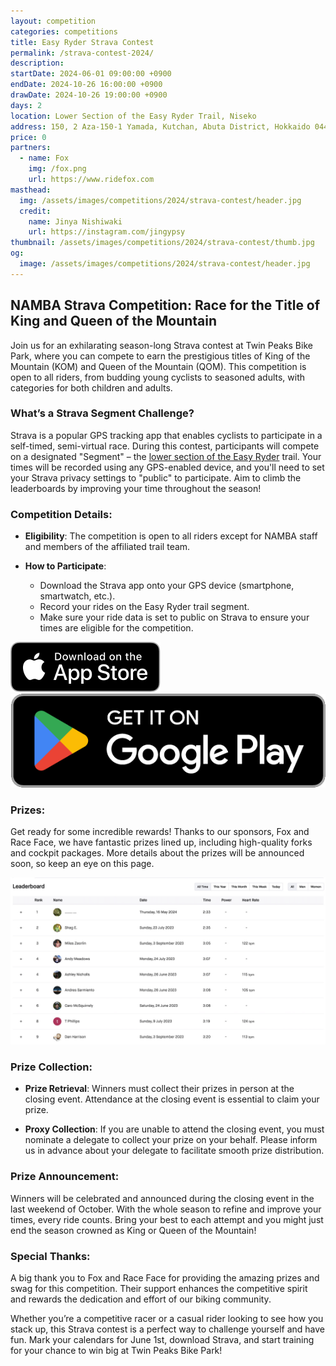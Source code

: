 ```yaml
---
layout: competition
categories: competitions
title: Easy Ryder Strava Contest
permalink: /strava-contest-2024/
description:
startDate: 2024-06-01 09:00:00 +0900
endDate: 2024-10-26 16:00:00 +0900
drawDate: 2024-10-26 19:00:00 +0900
days: 2
location: Lower Section of the Easy Ryder Trail, Niseko
address: 150, 2 Aza-150-1 Yamada, Kutchan, Abuta District, Hokkaido 044-0081
price: 0
partners:
  - name: Fox
    img: /fox.png
    url: https://www.ridefox.com
masthead:
  img: /assets/images/competitions/2024/strava-contest/header.jpg
  credit:
    name: Jinya Nishiwaki
    url: https://instagram.com/jingypsy
thumbnail: /assets/images/competitions/2024/strava-contest/thumb.jpg
og:
  image: /assets/images/competitions/2024/strava-contest/header.jpg
---
```

## NAMBA Strava Competition: Race for the Title of King and Queen of the Mountain

Join us for an exhilarating season-long Strava contest at Twin Peaks Bike Park, where you can compete to earn the prestigious titles of King of the Mountain (KOM) and Queen of the Mountain (QOM). This competition is open to all riders, from budding young cyclists to seasoned adults, with categories for both children and adults.

<!-- TRAILFORKS WIDGET START -->
<div class="TrailforksWidgetRoute" data-w="100%" data-h="500px" data-id="56652" data-activitytype="1" data-map="1" data-elevation="1" data-trails="1" data-details="0" data-section="0" data-units="metric" data-basicmap="1"></div>

<script type="application/javascript" src="https://es.pinkbike.org/326/sprt/j/trailforks/iframeResizer.min.js"></script>
<script type="text/javascript">
var script = document.createElement("script"); script.setAttribute("src", "https://es.pinkbike.org/ttl-86400/sprt/j/trailforks/widget.js"); document.getElementsByTagName("head")[0].appendChild(script); var widgetCheck = false;
</script>
<!-- TRAILFORKS WIDGET END -->

### What’s a Strava Segment Challenge?

Strava is a popular GPS tracking app that enables cyclists to participate in a self-timed, semi-virtual race. During this contest, participants will compete on a designated "Segment" – the <a href="https://strava.app.link/j7NjKd0TYJb" target="_blank">lower section of the Easy Ryder</a> trail. Your times will be recorded using any GPS-enabled device, and you'll need to set your Strava privacy settings to "public" to participate. Aim to climb the leaderboards by improving your time throughout the season!

### Competition Details:

- <strong>Eligibility</strong>: The competition is open to all riders except for NAMBA staff and members of the affiliated trail team.

- <strong>How to Participate</strong>:
  - Download the Strava app onto your GPS device (smartphone, smartwatch, etc.).
  - Record your rides on the Easy Ryder trail segment.
  - Make sure your ride data is set to public on Strava to ensure your times are eligible for the competition.

<div class="download">
  <a href="https://apps.apple.com/jp/app/strava-ランニング-ライド-ハイキング/id426826309"><img src="/assets/images/apps/app-store.en.svg" /></a>
  <a href="https://play.google.com/store/apps/details?id=com.strava"><img src="/assets/images/apps/google-play.en.png" /></a>
</div>

### Prizes:

Get ready for some incredible rewards! Thanks to our sponsors, Fox and Race Face, we have fantastic prizes lined up, including high-quality forks and cockpit packages. More details about the prizes will be announced soon, so keep an eye on this page.

![](/assets/images/competitions/2024/strava-contest/leaderboard.jpg)

### Prize Collection:

- <strong>Prize Retrieval</strong>: Winners must collect their prizes in person at the closing event. Attendance at the closing event is essential to claim your prize.

- <strong>Proxy Collection</strong>: If you are unable to attend the closing event, you must nominate a delegate to collect your prize on your behalf. Please inform us in advance about your delegate to facilitate smooth prize distribution.

### Prize Announcement:

Winners will be celebrated and announced during the closing event in the last weekend of October. With the whole season to refine and improve your times, every ride counts. Bring your best to each attempt and you might just end the season crowned as King or Queen of the Mountain!

### Special Thanks:

A big thank you to Fox and Race Face for providing the amazing prizes and swag for this competition. Their support enhances the competitive spirit and rewards the dedication and effort of our biking community.

Whether you’re a competitive racer or a casual rider looking to see how you stack up, this Strava contest is a perfect way to challenge yourself and have fun. Mark your calendars for June 1st, download Strava, and start training for your chance to win big at Twin Peaks Bike Park!



